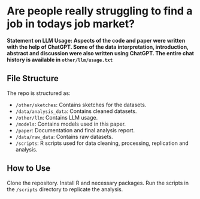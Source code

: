 # Are people really struggling to find a job in todays job market?

**Statement on LLM Usage: Aspects of the code and paper were written with the help of ChatGPT. Some of the data interpretation, introduction, abstract and discussion were also written using ChatGPT. The entire chat history is available in `other/llm/usage.txt`**

## File Structure

The repo is structured as:

* `/other/sketches`: Contains sketches for the datasets.
* `/data/analysis_data`: Contains cleaned datasets.
* `/other/llm`: Contains LLM usage.
* `/models`: Contains models used in this paper.
* `/paper`: Documentation and final analysis report.
* `/data/raw_data`: Contains raw datasets.
* `/scripts`: R scripts used for data cleaning, processing, replication and analysis.

## How to Use
Clone the repository.
Install R and necessary packages.
Run the scripts in the `/scripts` directory to replicate the analysis.